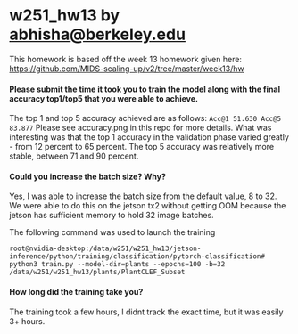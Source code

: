 # w251_hw13 by abhisha@berkeley.edu

This homework is based off the week 13 homework given here: https://github.com/MIDS-scaling-up/v2/tree/master/week13/hw

#### Please submit the time it took you to train the model along with the final accuracy top1/top5 that you were able to achieve. 
The top 1 and top 5 accuracy achieved are as follows:
```Acc@1 51.630 Acc@5 83.877```
Please see accuracy.png in this repo for more details. What was interesting was that the top 1 accuracy in the validation phase varied greatly - from 12 percent to 65 percent. The top 5 accuracy was relatively more stable, between 71 and 90 percent.

#### Could you increase the batch size? Why? 
Yes, I was able to increase the batch size from the default value, 8 to 32. We were able to do this on the jetson tx2 without getting OOM because the jetson has sufficient memory to hold 32 image batches. 

The following command was used to launch the training
```
root@nvidia-desktop:/data/w251/w251_hw13/jetson-inference/python/training/classification/pytorch-classification# python3 train.py --model-dir=plants --epochs=100 -b=32 /data/w251/w251_hw13/plants/PlantCLEF_Subset
```

#### How long did the training take you? 
The training took a few hours, I didnt track the exact time, but it was easily 3+ hours.

